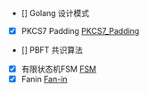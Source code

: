 - [] Golang 设计模式
- [x] PKCS7 Padding [PKCS7_Padding](PKCS7_Padding.md)
- [] PBFT 共识算法
- [x] 有限状态机FSM [FSM](FSM.md)
- [x] Fanin [Fan-in](Fanin.md)
